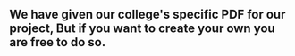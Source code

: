 ## We have given our college's specific PDF for our project, But if you want to create your own you are free to do so.
